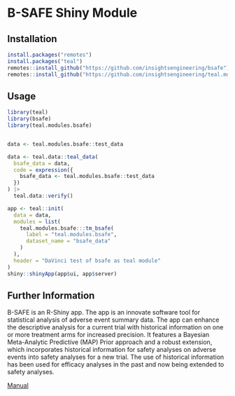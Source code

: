 # B-SAFE Shiny Module

## Installation

``` r
install.packages("remotes")
install.packages("teal")
remotes::install_github("https://github.com/insightsengineering/bsafe")
remotes::install_github("https://github.com/insightsengineering/teal.modules.bsafe")
```

## Usage

``` r
library(teal)
library(bsafe)
library(teal.modules.bsafe)


data <- teal.modules.bsafe::test_data

data <- teal.data::teal_data(
  bsafe_data = data,
  code = expression({
    bsafe_data <- teal.modules.bsafe::test_data
  })
) |>
  teal.data::verify()

app <- teal::init(
  data = data,
  modules = list(
    teal.modules.bsafe:::tm_bsafe(
      label = "teal.modules.bsafe",
      dataset_name = "bsafe_data"
    )
  ),
  header = "DaVinci test of bsafe as teal module"
)
shiny::shinyApp(app$ui, app$server)
```

## Further Information

B-SAFE is an R-Shiny app. The app is an innovate software tool for statistical analysis of adverse event summary data. The app can enhance the descriptive analysis for a current trial with historical information on one or more treatment arms for increased precision. It features a Bayesian Meta-Analytic Predictive (MAP) Prior approach and a robust extension, which incorporates historical information for safety analyses on adverse events into safety analyses for a new trial. The use of historical information has been used for efficacy analyses in the past and now being extended to safety analyses.

[Manual](https://github.com/insightsengineering/teal.modules.bsafe/blob/main/inst/www/manual.pdf)

